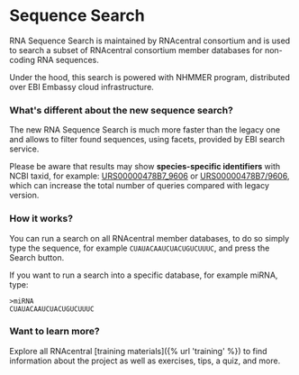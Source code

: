 
# <i class="fa fa-search"></i> Sequence Search

RNA Sequence Search is maintained by RNAcentral consortium and is used to search a subset of RNAcentral consortium 
member databases for non-coding RNA sequences.

Under the hood, this search is powered with NHMMER program, distributed over EBI Embassy cloud infrastructure.

### What's different about the new sequence search? <a style="cursor: pointer" id="differences" ng-click="scrollTo('differences')" name="differences" class="text-muted smaller"><i class="fa fa-link"></i></a>

The new RNA Sequence Search is much more faster than the legacy one and allows to filter found sequences, using facets, 
provided by EBI search service. 

Please be aware that results may show **species-specific identifiers** with NCBI taxid, for example: 
[URS00000478B7_9606](/rna/URS00000478B7_9606) or [URS00000478B7/9606](/rna/URS00000478B7/9606), which can increase 
the total number of queries compared with legacy version.

### How it works? <a style="cursor: pointer" id="how-it-works" ng-click="scrollTo('how-it-works')" name="how-it-works" class="text-muted smaller"><i class="fa fa-link"></i></a>

You can run a search on all RNAcentral member databases, to do so simply type the sequence, for example 
`CUAUACAAUCUACUGUCUUUC`, and press the Search button.

If you want to run a search into a specific database, for example miRNA, type:
```
>miRNA
CUAUACAAUCUACUGUCUUUC
```

### Want to learn more? <a style="cursor: pointer" id="train-online" ng-click="scrollTo('train-online')" name="train-online" class="text-muted smaller"><i class="fa fa-link"></i></a>

Explore all RNAcentral [training materials]({% url 'training' %}) to find information about the project as well as exercises, tips, a quiz, and more.
